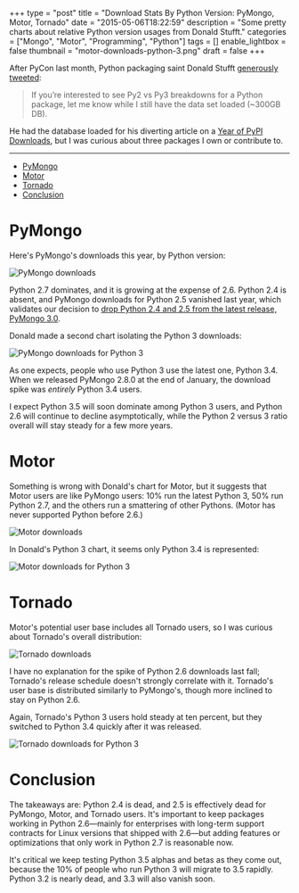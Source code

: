 +++
type = "post"
title = "Download Stats By Python Version: PyMongo, Motor, Tornado"
date = "2015-05-06T18:22:59"
description = "Some pretty charts about relative Python version usages from Donald Stufft."
categories = ["Mongo", "Motor", "Programming", "Python"]
tags = []
enable_lightbox = false
thumbnail = "motor-downloads-python-3.png"
draft = false
+++

<p>After PyCon last month, Python packaging saint Donald Stufft <a href="https://twitter.com/dstufft/status/589596259071221762">generously tweeted</a>:</p>
<blockquote>
<p>If you&rsquo;re interested to see Py2 vs Py3 breakdowns for a Python package, let me know while I still have the data set loaded (~300GB DB).</p>
</blockquote>
<p>He had the database loaded for his diverting article on a <a href="https://caremad.io/2015/04/a-year-of-pypi-downloads/">Year of PyPI Downloads</a>, but I was curious about three packages I own or contribute to.</p>
<hr />
<div class="toc">
<ul>
<li><a href="#pymongo">PyMongo</a></li>
<li><a href="#motor">Motor</a></li>
<li><a href="#tornado">Tornado</a></li>
<li><a href="#conclusion">Conclusion</a></li>
</ul>
</div>
<h1 id="pymongo">PyMongo</h1>
<p>Here's PyMongo's downloads this year, by Python version:</p>
<p><img style="display:block; margin-left:auto; margin-right:auto;" src="pymongo-downloads.png" alt="PyMongo downloads" title="PyMongo downloads" /></p>
<p>Python 2.7 dominates, and it is growing at the expense of 2.6. Python 2.4 is absent, and PyMongo downloads for Python 2.5 vanished last year, which validates our decision to <a href="http://api.mongodb.org/python/current/changelog.html">drop Python 2.4 and 2.5 from the latest release, PyMongo 3.0</a>.</p>
<p>Donald made a second chart isolating the Python 3 downloads:</p>
<p><img style="display:block; margin-left:auto; margin-right:auto;" src="pymongo-downloads-python-3.png" alt="PyMongo downloads for Python 3" title="PyMongo downloads for Python 3" /></p>
<p>As one expects, people who use Python 3 use the latest one, Python 3.4. When we released PyMongo 2.8.0 at the end of January, the download spike was <em>entirely</em> Python 3.4 users.</p>
<p>I expect Python 3.5 will soon dominate among Python 3 users, and Python 2.6 will continue to decline asymptotically, while the Python 2 versus 3 ratio overall will stay steady for a few more years.</p>
<h1 id="motor">Motor</h1>
<p>Something is wrong with Donald's chart for Motor, but it suggests that Motor users are like PyMongo users: 10% run the latest Python 3, 50% run Python 2.7, and the others run a smattering of other Pythons. (Motor has never supported Python before 2.6.)</p>
<p><img style="display:block; margin-left:auto; margin-right:auto;" src="motor-downloads.png" alt="Motor downloads" title="Motor downloads" /></p>
<p>In Donald's Python 3 chart, it seems only Python 3.4 is represented:</p>
<p><img style="display:block; margin-left:auto; margin-right:auto;" src="motor-downloads-python-3.png" alt="Motor downloads for Python 3" title="Motor downloads for Python 3" /></p>
<h1 id="tornado">Tornado</h1>
<p>Motor's potential user base includes all Tornado users, so I was curious about Tornado's overall distribution:</p>
<p><img style="display:block; margin-left:auto; margin-right:auto;" src="tornado-downloads.png" alt="Tornado downloads" title="Tornado downloads" /></p>
<p>I have no explanation for the spike of Python 2.6 downloads last fall; Tornado's release schedule doesn't strongly correlate with it. Tornado's user base is distributed similarly to PyMongo's, though more inclined to stay on Python 2.6.</p>
<p>Again, Tornado's Python 3 users hold steady at ten percent, but they switched to Python 3.4 quickly after it was released.</p>
<p><img style="display:block; margin-left:auto; margin-right:auto;" src="tornado-downloads-python-3.png" alt="Tornado downloads for Python 3" title="Tornado downloads for Python 3" /></p>
<h1 id="conclusion">Conclusion</h1>
<p>The takeaways are: Python 2.4 is dead, and 2.5 is effectively dead for PyMongo, Motor, and Tornado users. It's important to keep packages working in Python 2.6&mdash;mainly for enterprises with long-term support contracts for Linux versions that shipped with 2.6&mdash;but adding features or optimizations that only work in Python 2.7 is reasonable now.</p>
<p>It's critical we keep testing Python 3.5 alphas and betas as they come out, because the 10% of people who run Python 3 will migrate to 3.5 rapidly. Python 3.2 is nearly dead, and 3.3 will also vanish soon.</p>
    